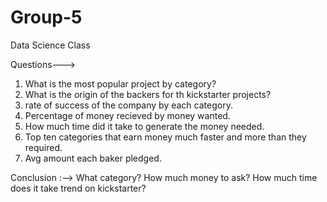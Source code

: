 # Group-5
Data Science Class

Questions--->
1. What is the most popular project by category?
2. What is the origin of the backers for th kickstarter projects?
3. rate of success of the company by each category.
4. Percentage of money recieved by money wanted.
5. How much time did it take to generate the money needed.
6. Top ten categories that earn money much faster and more than they required.
7. Avg amount each baker pledged.


Conclusion :-->
What category? How much money to ask? How much time does it take trend on kickstarter?
